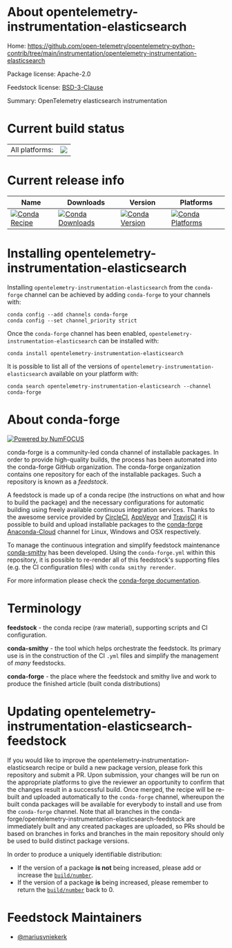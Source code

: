 About opentelemetry-instrumentation-elasticsearch
=================================================

Home: https://github.com/open-telemetry/opentelemetry-python-contrib/tree/main/instrumentation/opentelemetry-instrumentation-elasticsearch

Package license: Apache-2.0

Feedstock license: [BSD-3-Clause](https://github.com/conda-forge/opentelemetry-instrumentation-elasticsearch-feedstock/blob/master/LICENSE.txt)

Summary: OpenTelemetry elasticsearch instrumentation

Current build status
====================


<table><tr><td>All platforms:</td>
    <td>
      <a href="https://dev.azure.com/conda-forge/feedstock-builds/_build/latest?definitionId=13851&branchName=master">
        <img src="https://dev.azure.com/conda-forge/feedstock-builds/_apis/build/status/opentelemetry-instrumentation-elasticsearch-feedstock?branchName=master">
      </a>
    </td>
  </tr>
</table>

Current release info
====================

| Name | Downloads | Version | Platforms |
| --- | --- | --- | --- |
| [![Conda Recipe](https://img.shields.io/badge/recipe-opentelemetry--instrumentation--elasticsearch-green.svg)](https://anaconda.org/conda-forge/opentelemetry-instrumentation-elasticsearch) | [![Conda Downloads](https://img.shields.io/conda/dn/conda-forge/opentelemetry-instrumentation-elasticsearch.svg)](https://anaconda.org/conda-forge/opentelemetry-instrumentation-elasticsearch) | [![Conda Version](https://img.shields.io/conda/vn/conda-forge/opentelemetry-instrumentation-elasticsearch.svg)](https://anaconda.org/conda-forge/opentelemetry-instrumentation-elasticsearch) | [![Conda Platforms](https://img.shields.io/conda/pn/conda-forge/opentelemetry-instrumentation-elasticsearch.svg)](https://anaconda.org/conda-forge/opentelemetry-instrumentation-elasticsearch) |

Installing opentelemetry-instrumentation-elasticsearch
======================================================

Installing `opentelemetry-instrumentation-elasticsearch` from the `conda-forge` channel can be achieved by adding `conda-forge` to your channels with:

```
conda config --add channels conda-forge
conda config --set channel_priority strict
```

Once the `conda-forge` channel has been enabled, `opentelemetry-instrumentation-elasticsearch` can be installed with:

```
conda install opentelemetry-instrumentation-elasticsearch
```

It is possible to list all of the versions of `opentelemetry-instrumentation-elasticsearch` available on your platform with:

```
conda search opentelemetry-instrumentation-elasticsearch --channel conda-forge
```


About conda-forge
=================

[![Powered by NumFOCUS](https://img.shields.io/badge/powered%20by-NumFOCUS-orange.svg?style=flat&colorA=E1523D&colorB=007D8A)](http://numfocus.org)

conda-forge is a community-led conda channel of installable packages.
In order to provide high-quality builds, the process has been automated into the
conda-forge GitHub organization. The conda-forge organization contains one repository
for each of the installable packages. Such a repository is known as a *feedstock*.

A feedstock is made up of a conda recipe (the instructions on what and how to build
the package) and the necessary configurations for automatic building using freely
available continuous integration services. Thanks to the awesome service provided by
[CircleCI](https://circleci.com/), [AppVeyor](https://www.appveyor.com/)
and [TravisCI](https://travis-ci.com/) it is possible to build and upload installable
packages to the [conda-forge](https://anaconda.org/conda-forge)
[Anaconda-Cloud](https://anaconda.org/) channel for Linux, Windows and OSX respectively.

To manage the continuous integration and simplify feedstock maintenance
[conda-smithy](https://github.com/conda-forge/conda-smithy) has been developed.
Using the ``conda-forge.yml`` within this repository, it is possible to re-render all of
this feedstock's supporting files (e.g. the CI configuration files) with ``conda smithy rerender``.

For more information please check the [conda-forge documentation](https://conda-forge.org/docs/).

Terminology
===========

**feedstock** - the conda recipe (raw material), supporting scripts and CI configuration.

**conda-smithy** - the tool which helps orchestrate the feedstock.
                   Its primary use is in the construction of the CI ``.yml`` files
                   and simplify the management of *many* feedstocks.

**conda-forge** - the place where the feedstock and smithy live and work to
                  produce the finished article (built conda distributions)


Updating opentelemetry-instrumentation-elasticsearch-feedstock
==============================================================

If you would like to improve the opentelemetry-instrumentation-elasticsearch recipe or build a new
package version, please fork this repository and submit a PR. Upon submission,
your changes will be run on the appropriate platforms to give the reviewer an
opportunity to confirm that the changes result in a successful build. Once
merged, the recipe will be re-built and uploaded automatically to the
`conda-forge` channel, whereupon the built conda packages will be available for
everybody to install and use from the `conda-forge` channel.
Note that all branches in the conda-forge/opentelemetry-instrumentation-elasticsearch-feedstock are
immediately built and any created packages are uploaded, so PRs should be based
on branches in forks and branches in the main repository should only be used to
build distinct package versions.

In order to produce a uniquely identifiable distribution:
 * If the version of a package **is not** being increased, please add or increase
   the [``build/number``](https://docs.conda.io/projects/conda-build/en/latest/resources/define-metadata.html#build-number-and-string).
 * If the version of a package **is** being increased, please remember to return
   the [``build/number``](https://docs.conda.io/projects/conda-build/en/latest/resources/define-metadata.html#build-number-and-string)
   back to 0.

Feedstock Maintainers
=====================

* [@mariusvniekerk](https://github.com/mariusvniekerk/)


